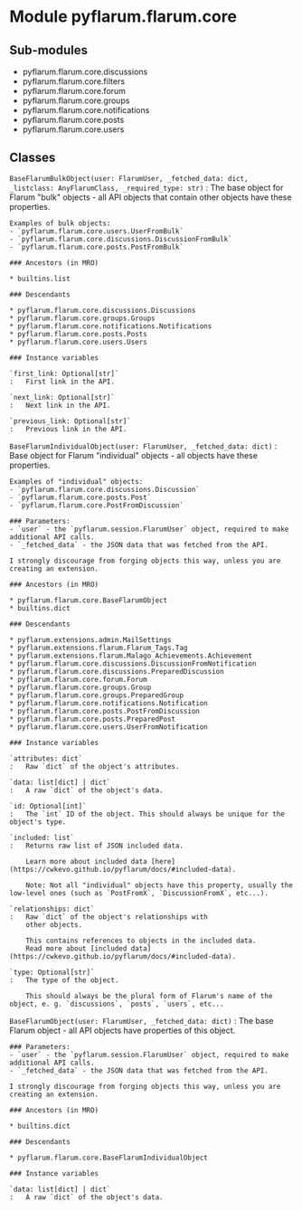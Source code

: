 Module pyflarum.flarum.core
===========================

Sub-modules
-----------
* pyflarum.flarum.core.discussions
* pyflarum.flarum.core.filters
* pyflarum.flarum.core.forum
* pyflarum.flarum.core.groups
* pyflarum.flarum.core.notifications
* pyflarum.flarum.core.posts
* pyflarum.flarum.core.users

Classes
-------

`BaseFlarumBulkObject(user: FlarumUser, _fetched_data: dict, _listclass: AnyFlarumClass, _required_type: str)`
:   The base object for Flarum "bulk" objects - all API objects
    that contain other objects have these properties.
    
    Examples of bulk objects:
    - `pyflarum.flarum.core.users.UserFromBulk`
    - `pyflarum.flarum.core.discussions.DiscussionFromBulk`
    - `pyflarum.flarum.core.posts.PostFromBulk`

    ### Ancestors (in MRO)

    * builtins.list

    ### Descendants

    * pyflarum.flarum.core.discussions.Discussions
    * pyflarum.flarum.core.groups.Groups
    * pyflarum.flarum.core.notifications.Notifications
    * pyflarum.flarum.core.posts.Posts
    * pyflarum.flarum.core.users.Users

    ### Instance variables

    `first_link: Optional[str]`
    :   First link in the API.

    `next_link: Optional[str]`
    :   Next link in the API.

    `previous_link: Optional[str]`
    :   Previous link in the API.

`BaseFlarumIndividualObject(user: FlarumUser, _fetched_data: dict)`
:   Base object for Flarum "individual" objects - all
    objects have these properties.
    
    Examples of "individual" objects:
    - `pyflarum.flarum.core.discussions.Discussion`
    - `pyflarum.flarum.core.posts.Post`
    - `pyflarum.flarum.core.PostFromDiscussion`
    
    ### Parameters:
    - `user` - the `pyflarum.session.FlarumUser` object, required to make additional API calls.
    - `_fetched_data` - the JSON data that was fetched from the API.
    
    I strongly discourage from forging objects this way, unless you are creating an extension.

    ### Ancestors (in MRO)

    * pyflarum.flarum.core.BaseFlarumObject
    * builtins.dict

    ### Descendants

    * pyflarum.extensions.admin.MailSettings
    * pyflarum.extensions.flarum.Flarum_Tags.Tag
    * pyflarum.extensions.flarum.Malago_Achievements.Achievement
    * pyflarum.flarum.core.discussions.DiscussionFromNotification
    * pyflarum.flarum.core.discussions.PreparedDiscussion
    * pyflarum.flarum.core.forum.Forum
    * pyflarum.flarum.core.groups.Group
    * pyflarum.flarum.core.groups.PreparedGroup
    * pyflarum.flarum.core.notifications.Notification
    * pyflarum.flarum.core.posts.PostFromDiscussion
    * pyflarum.flarum.core.posts.PreparedPost
    * pyflarum.flarum.core.users.UserFromNotification

    ### Instance variables

    `attributes: dict`
    :   Raw `dict` of the object's attributes.

    `data: list[dict] | dict`
    :   A raw `dict` of the object's data.

    `id: Optional[int]`
    :   The `int` ID of the object. This should always be unique for the object's type.

    `included: list`
    :   Returns raw list of JSON included data.
        
        Learn more about included data [here](https://cwkevo.github.io/pyflarum/docs/#included-data).
        
        Note: Not all "individual" objects have this property, usually the low-level ones (such as `PostFromX`, `DiscussionFromX`, etc...).

    `relationships: dict`
    :   Raw `dict` of the object's relationships with
        other objects.
        
        This contains references to objects in the included data.
        Read more about [included data](https://cwkevo.github.io/pyflarum/docs/#included-data).

    `type: Optional[str]`
    :   The type of the object.
        
        This should always be the plural form of Flarum's name of the object, e. g. `discussions`, `posts`, `users`, etc...

`BaseFlarumObject(user: FlarumUser, _fetched_data: dict)`
:   The base Flarum object - all API objects have properties of this object.
    
    ### Parameters:
    - `user` - the `pyflarum.session.FlarumUser` object, required to make additional API calls.
    - `_fetched_data` - the JSON data that was fetched from the API.
    
    I strongly discourage from forging objects this way, unless you are creating an extension.

    ### Ancestors (in MRO)

    * builtins.dict

    ### Descendants

    * pyflarum.flarum.core.BaseFlarumIndividualObject

    ### Instance variables

    `data: list[dict] | dict`
    :   A raw `dict` of the object's data.